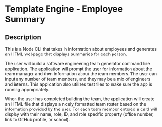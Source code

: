 # Template Engine - Employee Summary

## Description

This is a Node CLI that takes in information about employees and generates an HTML webpage that displays summaries for each person.

The user will build a software engineering team generator command line application. The application will prompt the user for information about the team manager and then information about the team members. The user can input any number of team members, and they may be a mix of engineers and interns. This application also utilizes test files to make sure the app is running appropriately.

When the user has completed building the team, the application will create an HTML file that displays a nicely formatted team roster based on the information provided by the user. For each team member entered a card will display with their name, role, ID, and role specific property (office number, link to GitHub profile, or school).
